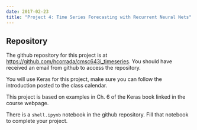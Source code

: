 ```yaml
---
date: 2017-02-23
title: "Project 4: Time Series Forecasting with Recurrent Neural Nets"
---
```


## Repository

The github repository for this project is at https://github.com/hcorrada/cmsc643i_timeseries. You should have received an email from github to access the repository.

You will use Keras for this project, make sure you can follow the introduction posted to the class calendar.

This project is based on examples in Ch. 6 of the Keras book linked in the course webpage.

There is a `shell.ipynb` notebook in the github repository. Fill that notebook to complete your project. 

